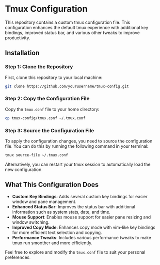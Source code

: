 # Tmux Configuration

This repository contains a custom tmux configuration file. This configuration enhances the default tmux experience with additional key bindings, improved status bar, and various other tweaks to improve productivity.

## Installation

### Step 1: Clone the Repository

First, clone this repository to your local machine:

```sh
git clone https://github.com/yourusername/tmux-config.git
```

### Step 2: Copy the Configuration File

Copy the `tmux.conf` file to your home directory:

```sh
cp tmux-config/tmux.conf ~/.tmux.conf
```

### Step 3: Source the Configuration File

To apply the configuration changes, you need to source the configuration file. You can do this by running the following command in your terminal:

```sh
tmux source-file ~/.tmux.conf
```

Alternatively, you can restart your tmux session to automatically load the new configuration.

## What This Configuration Does

- **Custom Key Bindings**: Adds several custom key bindings for easier window and pane management.
- **Enhanced Status Bar**: Improves the status bar with additional information such as system stats, date, and time.
- **Mouse Support**: Enables mouse support for easier pane resizing and window switching.
- **Improved Copy Mode**: Enhances copy mode with vim-like key bindings for more efficient text selection and copying.
- **Performance Tweaks**: Includes various performance tweaks to make tmux run smoother and more efficiently.

Feel free to explore and modify the `tmux.conf` file to suit your personal preferences.
